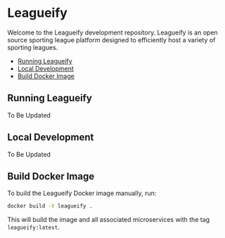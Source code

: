 # Leagueify

Welcome to the Leagueify development repository. Leagueify is an open source sporting league platform designed to efficiently host a variety of sporting leagues.

- [Running Leagueify](#running-leagueify)
- [Local Development](#local-development)
- [Build Docker Image](#build-docker-image)

## Running Leagueify

To Be Updated

## Local Development

To Be Updated

## Build Docker Image

To build the Leagueify Docker image manually, run:

```bash
docker build -t leagueify .
```

This will build the image and all associated microservices with the tag `leagueify:latest`.
